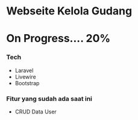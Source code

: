 # Webseite Kelola Gudang
# On Progress.... 20%

### Tech
- Laravel
- Livewire
- Bootstrap

### Fitur yang sudah ada saat ini
- CRUD Data User
